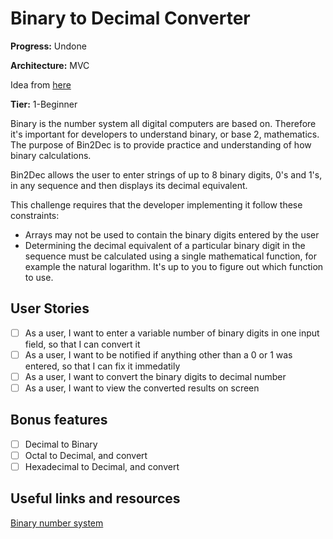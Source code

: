 # Binary to Decimal Converter

**Progress:** Undone

**Architecture:** MVC

Idea from [here](https://github.com/florinpop17/app-ideas/blob/master/Projects/1-Beginner/Bin2Dec-App.md)

**Tier:** 1-Beginner

Binary is the number system all digital computers are based on.
Therefore it's important for developers to understand binary, or base 2,
mathematics. The purpose of Bin2Dec is to provide practice and
understanding of how binary calculations.

Bin2Dec allows the user to enter strings of up to 8 binary digits, 0's
and 1's, in any sequence and then displays its decimal equivalent.

This challenge requires that the developer implementing it follow these
constraints:

-   Arrays may not be used to contain the binary digits entered by the user
-   Determining the decimal equivalent of a particular binary digit in the
    sequence must be calculated using a single mathematical function, for
    example the natural logarithm. It's up to you to figure out which function
    to use.

## User Stories

-   [ ] As a user, I want to enter a variable number of binary digits in one input field, so that I can convert it
-   [ ] As a user, I want to be notified if anything other than a 0 or 1 was entered, so that I can fix it immedatily
-   [ ] As a user, I want to convert the binary digits to decimal number
-   [ ] As a user, I want to view the converted results on screen

## Bonus features

-   [ ] Decimal to Binary
-   [ ] Octal to Decimal, and convert
-   [ ] Hexadecimal to Decimal, and convert

## Useful links and resources

[Binary number system](https://en.wikipedia.org/wiki/Binary_number)
